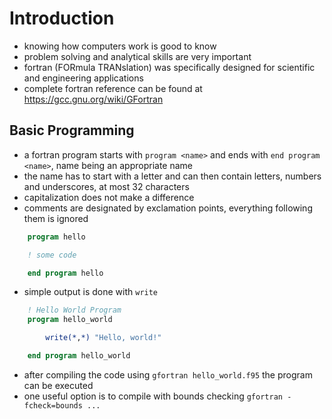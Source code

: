 # Introduction

- knowing how computers work is good to know
- problem solving and analytical skills are very important
- fortran (FORmula TRANslation) was specifically designed for scientific and engineering applications
- complete fortran reference can be found at <https://gcc.gnu.org/wiki/GFortran>

## Basic Programming

- a fortran program starts with `program <name>` and ends with `end program <name>`, name being an appropriate name
- the name has to start with a letter and can then contain letters, numbers and underscores, at most 32 characters
- capitalization does not make a difference
- comments are designated by exclamation points, everything following them is ignored
```fortran
    program hello

    ! some code

    end program hello
```
- simple output is done with `write`
```fortran
    ! Hello World Program
    program hello_world

        write(*,*) "Hello, world!"

    end program hello_world
```
- after compiling the code using `gfortran hello_world.f95` the program can be executed
- one useful option is to compile with bounds checking `gfortran -fcheck=bounds ...`

